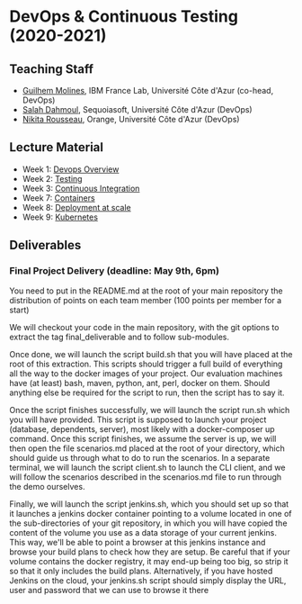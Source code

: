 # DevOps & Continuous Testing (2020-2021)

## Teaching Staff

  * [Guilhem Molines](guilhem.molines@univ-cotedazur.fr), IBM France Lab, Université Côte d'Azur (co-head, DevOps)
  * [Salah Dahmoul](Salah.DAHMOUL@univ-cotedazur.fr), Sequoiasoft, Université Côte d'Azur (DevOps)
  * [Nikita Rousseau](TBD@univ-cotedazur.fr), Orange, Université Côte d'Azur (DevOps)


## Lecture Material

   * Week 1: [Devops Overview](https://github.com/collet/isa-devops/blob/master/DevOps/week1_overview_devops_v0.2.pdf)
   * Week 2: [Testing](https://github.com/collet/isa-devops/blob/master/DevOps/week2_testing_v0.4.pdf)
   * Week 3: [Continuous Integration](https://github.com/collet/isa-devops/blob/master/DevOps/week3_software_factory_v0.6.pdf)
   * Week 7: [Containers](https://github.com/collet/isa-devops/blob/master/DevOps/week7_containers_v0.6.pdf)
   * Week 8: [Deployment at scale](https://github.com/collet/isa-devops/blob/master/DevOps/week8_deployment_at_scale_v0.2.pdf)
   * Week 9: [Kubernetes](https://github.com/collet/isa-devops/blob/master/DevOps/week9_deployment_orchestration_v0.2.pdf)


## Deliverables

### Final Project Delivery (deadline: May 9th, 6pm)

You need to put in the README.md at the root of your main repository the distribution of points on each team member (100 points per member for a start)

 We will checkout your code in the main repository, with the git options to extract the tag final_deliverable and to follow sub-modules.
 
Once done, we will launch the script build.sh that you will have placed at the root of this extraction. This scripts should trigger a full build of everything all the way to the docker images of your project. Our evaluation machines have (at least) bash, maven, python, ant, perl, docker on them. Should anything else be required for the script to run, then the script has to say it.

Once the script finishes successfully, we will launch the script run.sh which you will have provided. This script is supposed to launch your project (database, dependents, server), most likely with a docker-composer up command.
Once this script finishes, we assume the server is up, we will then open the file scenarios.md placed at the root of your directory, which should guide us through what to do to run the scenarios. In a separate terminal, we will launch the script client.sh to launch the CLI client, and we will follow the scenarios described in the scenarios.md file to run through the demo ourselves.

Finally, we will launch the script jenkins.sh, which you should set up so that it launches a jenkins docker container pointing to a volume located in one of the sub-directories of your git repository, in which you will have copied the content of the volume you use as a data storage of your current jenkins. This way, we'll be able to point a browser at this jenkins instance and browse your build plans to check how they are setup. Be careful that if your volume contains the docker registry, it may end-up being too big, so strip it so that it only includes the build plans. Alternatively, if you have hosted Jenkins on the cloud, your jenkins.sh script should simply display the URL, user and password that we can use to browse it there
